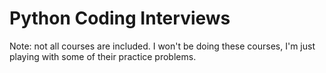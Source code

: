 # Python Coding Interviews

Note: not all courses are included. I won't be doing these courses, I'm just playing with some of their practice problems.
